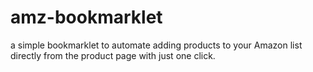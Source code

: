# amz-bookmarklet
a simple bookmarklet to automate adding products to your Amazon list directly from the product page with just one click.
